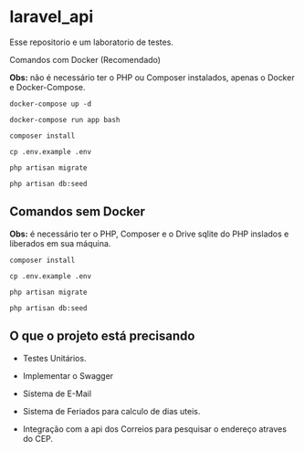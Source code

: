 # laravel_api
Esse repositorio e um laboratorio de testes.

Comandos com Docker (Recomendado)

<b>Obs:</b> não é necessário ter o PHP ou Composer instalados, apenas o Docker e Docker-Compose.
```
docker-compose up -d
```

``` 
docker-compose run app bash
```

``` 
composer install
```

``` 
cp .env.example .env
```

```
php artisan migrate
```

```
php artisan db:seed
```
## Comandos sem Docker
<b>Obs:</b> é necessário ter o PHP, Composer e o Drive sqlite do PHP inslados e liberados em sua máquina.
``` 
composer install 
```

```
cp .env.example .env
```

```
php artisan migrate
```

```
php artisan db:seed
```


## O que o projeto está precisando

* Testes Unitários.

* Implementar o Swagger

* Sistema de E-Mail

* Sistema de Feriados para calculo de dias uteis.

* Integração com a api dos Correios para pesquisar o endereço atraves do CEP.
